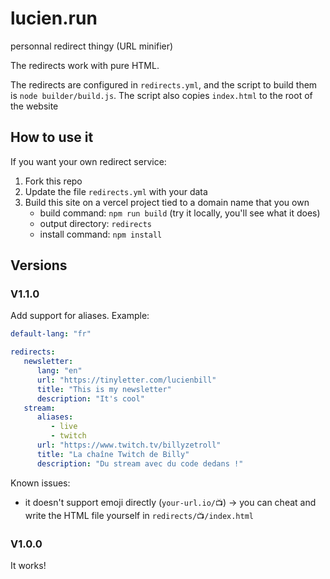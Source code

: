 # lucien.run
personnal redirect thingy (URL minifier)

The redirects work with pure HTML.

The redirects are configured in `redirects.yml`, and the script to build them is `node builder/build.js`.
The script also copies `index.html` to the root of the website

## How to use it
If you want your own redirect service: 
1. Fork this repo
2. Update the file `redirects.yml` with your data
3. Build this site on a vercel project tied to a domain name that you own
   - build command: `npm run build` (try it locally, you'll see what it does)
   - output directory: `redirects`
   - install command: `npm install`

## Versions

### V1.1.0

Add support for aliases.
Example:

```yaml
default-lang: "fr"

redirects:
   newsletter:
      lang: "en"
      url: "https://tinyletter.com/lucienbill"
      title: "This is my newsletter"
      description: "It's cool"
   stream:
      aliases: 
         - live
         - twitch
      url: "https://www.twitch.tv/billyzetroll"
      title: "La chaîne Twitch de Billy"
      description: "Du stream avec du code dedans !"
```

Known issues:
- it doesn't support emoji directly (`your-url.io/📺`) -> you can cheat and write the HTML file yourself in `redirects/📺/index.html`

### V1.0.0
It works!